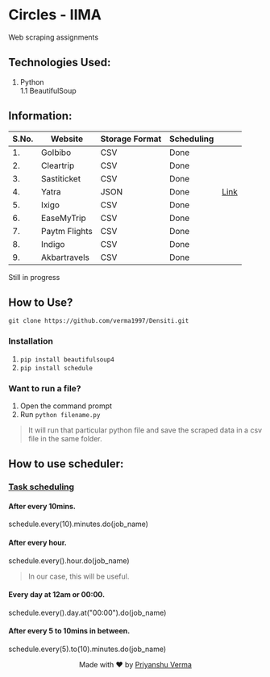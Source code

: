 # Circles - IIMA
Web scraping assignments

## Technologies Used:
1. Python <br/>
  1.1 BeautifulSoup
## Information:

| S.No. | Website       | Storage Format  | Scheduling |                                                 |
| ----- | ------------- | --------------- | ---------- |------------------------------------------------ |
| 1.    | GoIbibo       | CSV             | Done       |                                                 |
| 2.    | Cleartrip     | CSV             | Done       |                                                 |
| 3.    | Sastiticket   | CSV             | Done       |                                                 |
| 4.    | Yatra         | JSON            | Done       |[Link](https://github.com/verma1997/webscraping) |
| 5.    | Ixigo         | CSV             | Done       |                                                 |
| 6.    | EaseMyTrip    | CSV             | Done       |                                                 |
| 7.    | Paytm Flights | CSV             | Done       |                                                 |
| 8.    | Indigo        | CSV             | Done       |                                                 |
| 9.    | Akbartravels  | CSV             | Done       |                                                 |

Still in progress
## How to Use?
`git clone https://github.com/verma1997/Densiti.git`
### Installation
1. `pip install beautifulsoup4`
2. `pip install schedule`
### Want to run a file?
1. Open the command prompt
2. Run `python filename.py`
>It will run that particular python file and save the scraped data in a csv file in the same folder.

## How to use scheduler:
  ### [Task scheduling](https://www.geeksforgeeks.org/python-schedule-library/) 
   #### After every 10mins.  
   schedule.every(10).minutes.do(job_name) 

   #### After every hour. 
   schedule.every().hour.do(job_name)
   >In our case, this will be useful.

   #### Every day at 12am or 00:00. 
   schedule.every().day.at("00:00").do(job_name) 

   #### After every 5 to 10mins in between. 
   schedule.every(5).to(10).minutes.do(job_name)
   
<p align="center"> Made with ❤ by <a href="https://github.com/verma1997">Priyanshu Verma</a></p>
